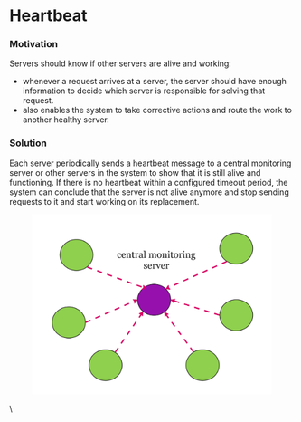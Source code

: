 # Heartbeat

### Motivation

Servers should know if other servers are alive and working:

* whenever a request arrives at a server, the server should have enough information to decide which server is responsible for solving that request.
* also enables the system to take corrective actions and route the work to another healthy server.

### Solution

Each server periodically sends a heartbeat message to a central monitoring server or other servers in the system to show that it is still alive and functioning. If there is no heartbeat within a configured timeout period, the system can conclude that the server is not alive anymore and stop sending requests to it and start working on its replacement.

<figure><img src="../../.gitbook/assets/Diana Playground (8).jpg" alt=""><figcaption></figcaption></figure>

\
